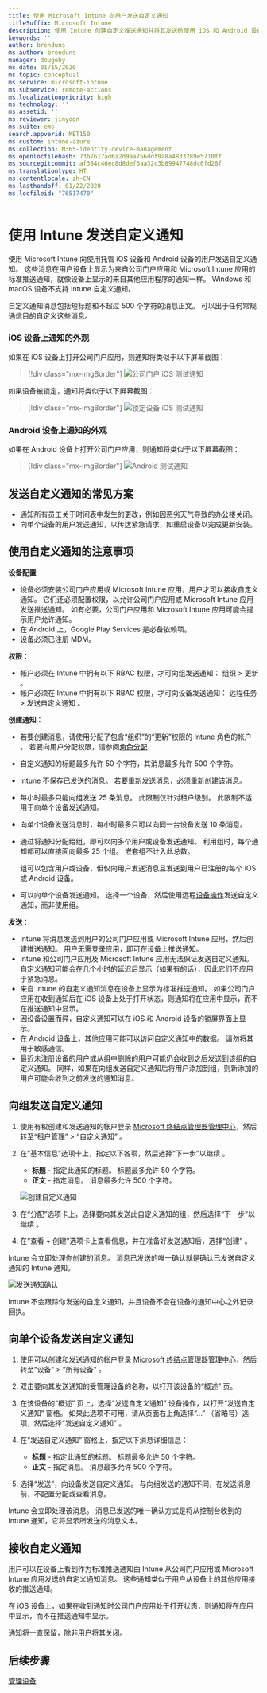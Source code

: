```yaml
---
title: 使用 Microsoft Intune 向用户发送自定义通知
titleSuffix: Microsoft Intune
description: 使用 Intune 创建自定义推送通知并将其发送给使用 iOS 和 Android 设备的用户
keywords: ''
author: brenduns
ms.author: brenduns
manager: dougeby
ms.date: 01/15/2020
ms.topic: conceptual
ms.service: microsoft-intune
ms.subservice: remote-actions
ms.localizationpriority: high
ms.technology: ''
ms.assetid: ''
ms.reviewer: jinyoon
ms.suite: ems
search.appverid: MET150
ms.custom: intune-azure
ms.collection: M365-identity-device-management
ms.openlocfilehash: 73b7617ad6a2d9aa756ddf9a8a4833289e5710ff
ms.sourcegitcommit: af384c46ec8d8def6aa32c3b89947748dc6fd28f
ms.translationtype: HT
ms.contentlocale: zh-CN
ms.lasthandoff: 01/22/2020
ms.locfileid: "76517470"
---
```

# <a name="send-custom-notifications-in-intune"></a>使用 Intune 发送自定义通知  

使用 Microsoft Intune 向使用托管 iOS 设备和 Android 设备的用户发送自定义通知。 这些消息在用户设备上显示为来自公司门户应用和 Microsoft Intune 应用的标准推送通知，就像设备上显示的来自其他应用程序的通知一样。 Windows 和 macOS 设备不支持 Intune 自定义通知。   

自定义通知消息包括短标题和不超过 500 个字符的消息正文。 可以出于任何常规通信目的自定义这些消息。

### <a name="what-the-notification-looks-like-on-an-ios-device"></a>iOS 设备上通知的外观

如果在 iOS 设备上打开公司门户应用，则通知将类似于以下屏幕截图：

> [!div class="mx-imgBorder"]
> ![公司门户 iOS 测试通知](./media/custom-notifications/105046-1.png)

如果设备被锁定，通知将类似于以下屏幕截图：

> [!div class="mx-imgBorder"]
> ![锁定设备 iOS 测试通知](./media/custom-notifications/105046-2.png)

### <a name="what-the-notification-looks-like-on-an-android-device"></a>Android 设备上通知的外观

如果在 Android 设备上打开公司门户应用，则通知将类似于以下屏幕截图：

> [!div class="mx-imgBorder"]
> ![Android 测试通知](./media/custom-notifications/105046-3.png)

## <a name="common-scenarios-for-sending-custom-notifications"></a>发送自定义通知的常见方案  

- 通知所有员工关于时间表中发生的更改，例如因恶劣天气导致的办公楼关闭。
- 向单个设备的用户发送通知，以传达紧急请求，如重启设备以完成更新安装。 

## <a name="considerations-for-using-custom-notifications"></a>使用自定义通知的注意事项

**设备配置** 

- 设备必须安装公司门户应用或 Microsoft Intune 应用，用户才可以接收自定义通知。 它们还必须配置权限，以允许公司门户应用或 Microsoft Intune 应用发送推送通知。 如有必要，公司门户应用和 Microsoft Intune 应用可能会提示用户允许通知。  
- 在 Android 上，Google Play Services 是必备依赖项。  
- 设备必须已注册 MDM。

**权限**：
- 帐户必须在 Intune 中拥有以下 RBAC 权限，才可向组发送通知：  组织 > 更新  。
- 帐户必须在 Intune 中拥有以下 RBAC 权限，才可向设备发送通知：  远程任务 > 发送自定义通知  。

**创建通知**：  
- 若要创建消息，请使用分配了包含“组织”的“更新”权限的 Intune 角色的帐户   。 若要向用户分配权限，请参阅[角色分配](../fundamentals/role-based-access-control.md#role-assignments)  
- 自定义通知的标题最多允许 50 个字符，其消息最多允许 500 个字符。  
- Intune 不保存已发送的消息。 若要重新发送消息，必须重新创建该消息。  
- 每小时最多只能向组发送 25 条消息。 此限制仅针对租户级别。 此限制不适用于向单个设备发送通知。
- 向单个设备发送消息时，每小时最多只可以向同一台设备发送 10 条消息。 
- 通过将通知分配给组，即可以向多个用户或设备发送通知。 利用组时，每个通知都可以直接面向最多 25 个组。 嵌套组不计入此总数。  

  组可以包含用户或设备，但仅向用户发送消息且发送到用户已注册的每个 iOS 或 Android 设备。  
- 可以向单个设备发送通知。 选择一个设备，然后使用远程[设备操作](device-management.md#available-device-actions)发送自定义通知，而非使用组。  

**发送**：  
- Intune 将消息发送到用户的公司门户应用或 Microsoft Intune 应用，然后创建推送通知。 用户无需登录应用，即可在设备上推送通知。  
- Intune 和公司门户应用及 Microsoft Intune 应用无法保证发送自定义通知。 自定义通知可能会在几个小时的延迟后显示（如果有的话），因此它们不应用于紧急消息。  
- 来自 Intune 的自定义通知消息在设备上显示为标准推送通知。 如果公司门户应用在收到通知后在 iOS 设备上处于打开状态，则通知将在应用中显示，而不在推送通知中显示。  
- 因设备设置而异，自定义通知可以在 iOS 和 Android 设备的锁屏界面上显示。  
- 在 Android 设备上，其他应用可能可以访问自定义通知中的数据。 请勿将其用于敏感通信。  
- 最近未注册设备的用户或从组中删除的用户可能仍会收到之后发送到该组的自定义通知。  同样，如果在向组发送自定义通知后将用户添加到组，则新添加的用户可能会收到之前发送的通知消息。  

## <a name="send-a-custom-notification-to-groups"></a>向组发送自定义通知  

1. 使用有权创建和发送通知的帐户登录 [Microsoft 终结点管理器管理中心](https://go.microsoft.com/fwlink/?linkid=2109431)，然后转至“租户管理” > “自定义通知”   。  

2. 在“基本信息”选项卡上，指定以下各项，然后选择“下一步”以继续  。  
   - **标题** - 指定此通知的标题。 标题最多允许 50 个字符。  
   - **正文** - 指定消息。 消息最多允许 500 个字符。

   ![创建自定义通知](./media/custom-notifications/custom-notifications.png)  

3. 在“分配”选项卡上，选择要向其发送此自定义通知的组，然后选择“下一步”以继续  。  

4. 在“查看 + 创建”选项卡上查看信息，并在准备好发送通知后，选择“创建”   。  

Intune 会立即处理你创建的消息。 消息已发送的唯一确认就是确认已发送自定义通知的 Intune 通知。  

![发送通知确认](./media/custom-notifications/notification-sent.png)  

Intune 不会跟踪你发送的自定义通知，并且设备不会在设备的通知中心之外记录回执。  

## <a name="send-a-custom-notification-to-a-single-device"></a>向单个设备发送自定义通知  

1. 使用可以创建和发送通知的帐户登录 [Microsoft 终结点管理器管理中心](https://go.microsoft.com/fwlink/?linkid=2109431)，然后转至“设备”   > “所有设备”  。

2. 双击要向其发送通知的受管理设备的名称，以打开该设备的“概述”  页。

3. 在该设备的“概述”  页上，选择“发送自定义通知”  设备操作，以打开“发送自定义通知”  窗格。 如果此选项不可用，请从页面右上角选择“...”  （省略号）选项，然后选择“发送自定义通知”  。

4. 在“发送自定义通知”  窗格上，指定以下消息详细信息：  

   - **标题** - 指定此通知的标题。 标题最多允许 50 个字符。  
   - **正文** - 指定消息。 消息最多允许 500 个字符。  

5. 选择“发送”，向设备发送自定义通知。  与向组发送的通知不同，在发送消息前，不配置分配或查看消息。  

Intune 会立即处理该消息。 消息已发送的唯一确认方式是将从控制台收到的 Intune 通知，它将显示所发送的消息文本。  

## <a name="receive-a-custom-notification"></a>接收自定义通知  

用户可以在设备上看到作为标准推送通知由 Intune 从公司门户应用或 Microsoft Intune 应用发送的自定义通知消息。 这些通知类似于用户从设备上的其他应用接收的推送通知。  

在 iOS 设备上，如果在收到通知时公司门户应用处于打开状态，则通知将在应用中显示，而不在推送通知中显示。  

通知将一直保留，除非用户将其关闭。  

## <a name="next-steps"></a>后续步骤  

[管理设备](device-management.md)
